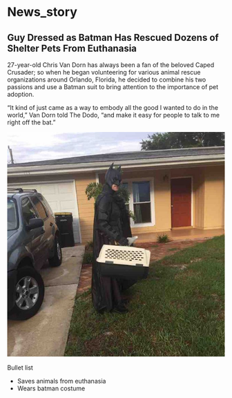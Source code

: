 # News_story


## Guy Dressed as Batman Has Rescued Dozens of Shelter Pets From Euthanasia

27-year-old Chris Van Dorn has always been a fan of the beloved Caped Crusader; so when he began volunteering for various animal rescue organizations around Orlando, Florida, he decided to combine his two passions and use a Batman suit to bring attention to the importance of pet adoption.

“It kind of just came as a way to embody all the good I wanted to do in the world,” Van Dorn told The Dodo, “and make it easy for people to talk to me right off the bat.”

![Image]( batman_puppies.jpg "batman")


Bullet list 

* Saves animals from euthanasia 
* Wears batman costume 
